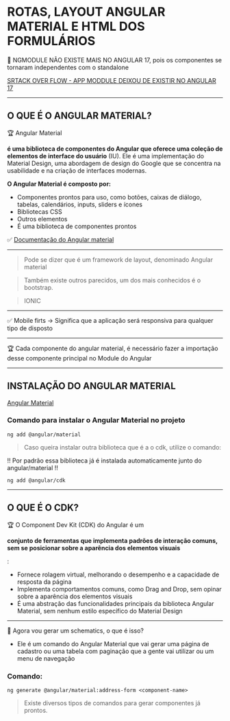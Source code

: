 # ROTAS, LAYOUT ANGULAR MATERIAL E HTML DOS FORMULÁRIOS

📌 NGMODULE NÃO EXISTE MAIS NO ANGULAR 17, pois os componentes se tornaram independentes com o standalone

[SRTACK OVER FLOW - APP MODDULE DEIXOU DE EXISTIR NO ANGULAR 17](https://stackoverflow.com/questions/77454741/why-doesnt-app-module-exist-in-angular-17)

---

## O QUE É O ANGULAR MATERIAL?

🏆 Angular Material

**é uma biblioteca de componentes do Angular que oferece uma coleção de elementos de interface do usuário** (IU). Ele é uma implementação do Material Design, uma abordagem de design do Google que se concentra na usabilidade e na criação de interfaces modernas.

**O Angular Material é composto por:**

- Componentes prontos para uso, como botões, caixas de diálogo, tabelas, calendários, inputs, sliders e ícones
- Bibliotecas CSS
- Outros elementos
- É uma biblioteca de componentes prontos


✅ [Documentação do Angular material](https://material.angular.io/)

---

> Pode se dizer que é um framework de layout, denominado Angular material
> 

> Também existe outros parecidos, um dos mais conhecidos é o bootstrap.
> 

> IONIC
> 

---

✅ Mobile firts → Significa que a aplicação será responsiva para qualquer tipo de disposto 


---

🏆 Cada componente do angular material, é necessário fazer a importação desse componente principal no Module do Angular


---

## INSTALAÇÃO DO ANGULAR MATERIAL

[Angular Material](https://material.angular.io/guide/getting-started)

### Comando para instalar o Angular Material no projeto

```
ng add @angular/material
```

> Caso queira instalar outra biblioteca que é a o cdk, utilize o comando:
> 

!! Por padrão essa biblioteca já é instalada automaticamente junto do angular/material !! 

```
ng add @angular/cdk
```

---

## O QUE É O CDK?

🏆 O Component Dev Kit (CDK) do Angular é um

**conjunto de ferramentas que implementa padrões de interação comuns, sem se posicionar sobre a aparência dos elementos visuais**

:

- Fornece rolagem virtual, melhorando o desempenho e a capacidade de resposta da página
- Implementa comportamentos comuns, como Drag and Drop, sem opinar sobre a aparência dos elementos visuais
- É uma abstração das funcionalidades principais da biblioteca Angular Material, sem nenhum estilo específico do Material Design

---

📌 Agora vou gerar um schematics, o que é isso?

- Ele é um comando do Angular Material que vai gerar uma página de cadastro ou uma tabela com paginação que a gente vai utilizar ou um menu de navegação

### Comando:

```
ng generate @angular/material:address-form <component-name>
```


> Existe diversos tipos de comandos para gerar componentes já prontos.
>
